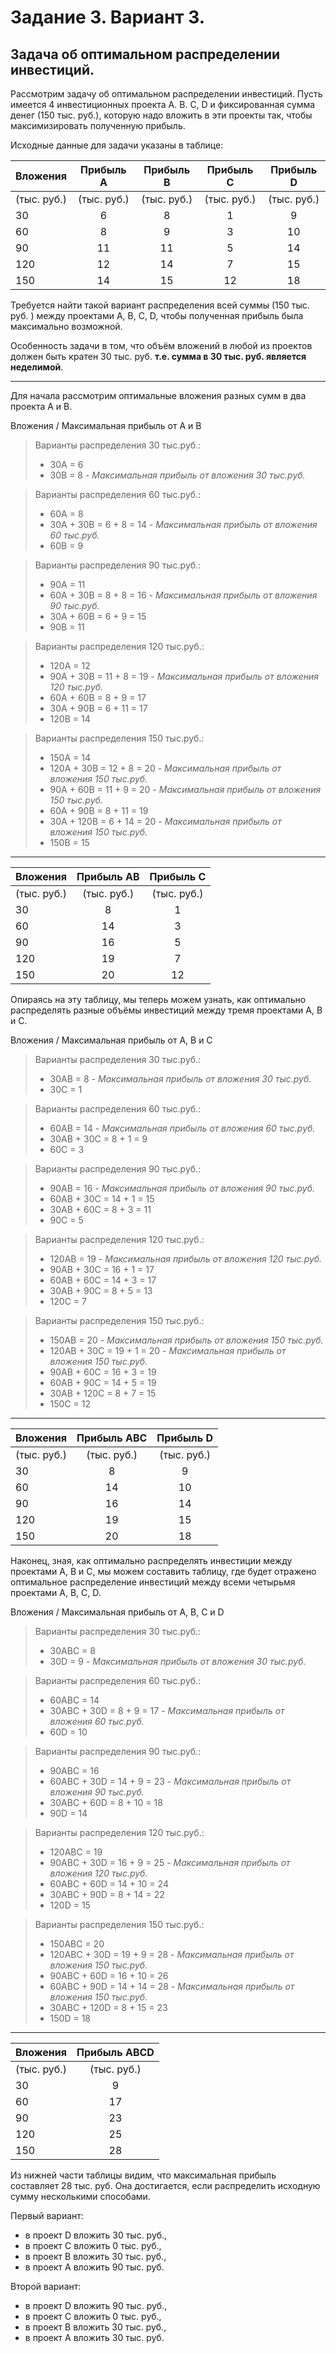 # Задание 3. Вариант 3.

## Задача об оптимальном распределении инвестиций.

Рассмотрим задачу об оптимальном распределении инвестиций. Пусть имеется 4 инвестиционных проекта А. В. С, D и фиксированная сумма денег (150 тыс. руб.), которую надо вложить в эти проекты так, чтобы максимизировать полученную прибыль. 

Исходные данные для задачи указаны в таблице:

| Вложения    | Прибыль A   | Прибыль B   | Прибыль C   | Прибыль D   |
|:------------|:-----------:|:-----------:|:-----------:|:-----------:|
| (тыс. руб.) | (тыс. руб.) | (тыс. руб.) | (тыс. руб.) | (тыс. руб.) |
| 30          | 6           | 8           | 1           | 9           | 
| 60          | 8           | 9           | 3           | 10          |
| 90          | 11          | 11          | 5           | 14          |
| 120         | 12          | 14          | 7           | 15          |
| 150         | 14          | 15          | 12          | 18          |

Требуется найти такой вариант распределения всей суммы (150 тыс. руб. ) между проектами А, В, С, D, чтобы полученная прибыль была максимально возможной. 

Особенность задачи в том, что объём вложений в любой из проектов должен быть кратен 30 тыс. руб. **т.е. сумма в 30 тыс. руб. является неделимой**.

---

Для начала рассмотрим оптимальные вложения разных сумм в два проекта А и В.

Вложения / Максимальная прибыль от А и В
> Варианты распределения 30 тыс.руб.:
>* 30A = 6
>* 30B = 8 - *Максимальная прибыль от вложения 30 тыс.руб.* 

> Варианты распределения 60 тыс.руб.:
>* 60A = 8
>* 30A + 30B = 6 + 8 = 14 - *Максимальная прибыль от вложения 60 тыс.руб.* 
>* 60B = 9

> Варианты распределения 90 тыс.руб.:
>* 90A = 11
>* 60A + 30B = 8 + 8 = 16 - *Максимальная прибыль от вложения 90 тыс.руб.* 
>* 30A + 60B = 6 + 9 = 15
>* 90B = 11

> Варианты распределения 120 тыс.руб.:
>* 120A = 12
>* 90A + 30B = 11 + 8 = 19 - *Максимальная прибыль от вложения 120 тыс.руб.* 
>* 60A + 60B = 8 + 9 = 17
>* 30A + 90B = 6 + 11 = 17
>* 120B = 14

> Варианты распределения 150 тыс.руб.:
>* 150A = 14
>* 120A + 30B = 12 + 8 = 20 - *Максимальная прибыль от вложения 150 тыс.руб.* 
>* 90A + 60B = 11 + 9 = 20 - *Максимальная прибыль от вложения 150 тыс.руб.*
>* 60A + 90B = 8 + 11 = 19
>* 30A + 120B = 6 + 14 = 20 - *Максимальная прибыль от вложения 150 тыс.руб.*
>* 150B = 15

---

| Вложения    | Прибыль **AB** | Прибыль C  |
|:------------|:--------------:|:----------:|
| (тыс. руб.) | (тыс. руб.)    | (тыс. руб.)|
| 30          | 8              | 1          |
| 60          | 14             | 3          |
| 90          | 16             | 5          |
| 120         | 19             | 7          |
| 150         | 20             | 12         |

Опираясь на эту таблицу, мы теперь можем узнать, как оптимально распределять разные объёмы инвестиций между тремя проектами А, В и С.

Вложения / Максимальная прибыль от А, В и С
> Варианты распределения 30 тыс.руб.:
>* 30AB = 8 - *Максимальная прибыль от вложения 30 тыс.руб.* 
>* 30C = 1

> Варианты распределения 60 тыс.руб.:
>* 60AB = 14 - *Максимальная прибыль от вложения 60 тыс.руб.* 
>* 30AB + 30C = 8 + 1 = 9
>* 60C = 3

> Варианты распределения 90 тыс.руб.:
>* 90AB = 16 - *Максимальная прибыль от вложения 90 тыс.руб.*
>* 60AB + 30C = 14 + 1 = 15 
>* 30AB + 60C = 8 + 3 = 11
>* 90C = 5

> Варианты распределения 120 тыс.руб.:
>* 120AB = 19 - *Максимальная прибыль от вложения 120 тыс.руб.*
>* 90AB + 30C = 16 + 1 = 17
>* 60AB + 60C = 14 + 3 = 17 
>* 30AB + 90C = 8 + 5 = 13
>* 120C = 7

> Варианты распределения 150 тыс.руб.:
>* 150AB = 20 - *Максимальная прибыль от вложения 150 тыс.руб.*
>* 120AB + 30C = 19 + 1 = 20 - *Максимальная прибыль от вложения 150 тыс.руб.*
>* 90AB + 60C = 16 + 3 = 19  
>* 60AB + 90C = 14 + 5 = 19
>* 30AB + 120C = 8 + 7 = 15
>* 150C = 12

---

| Вложения    | Прибыль **ABС** | Прибыль D   |
|:------------|:---------------:|:-----------:|
| (тыс. руб.) | (тыс. руб.)     | (тыс. руб.) |
| 30          | 8               | 9           |
| 60          | 14              | 10          |
| 90          | 16              | 14          |
| 120         | 19              | 15          |
| 150         | 20              | 18          |


Наконец, зная, как оптимально распределять инвестиции между проектами А, В и С, мы можем составить таблицу, где будет отражено оптимальное распределение инвестиций между всеми четырьмя проектами А, В, С, D.

Вложения / Максимальная прибыль от А, В, С и D
> Варианты распределения 30 тыс.руб.:
>* 30ABC = 8  
>* 30D = 9 - *Максимальная прибыль от вложения 30 тыс.руб.*

> Варианты распределения 60 тыс.руб.:
>* 60ABC = 14
>* 30ABC + 30D = 8 + 9 = 17 - *Максимальная прибыль от вложения 60 тыс.руб.* 
>* 60D = 10

> Варианты распределения 90 тыс.руб.:
>* 90ABC = 16
>* 60ABC + 30D = 14 + 9 = 23 - *Максимальная прибыль от вложения 90 тыс.руб.* 
>* 30ABC + 60D = 8 + 10 = 18
>* 90D = 14

> Варианты распределения 120 тыс.руб.:
>* 120ABC = 19
>* 90ABC + 30D = 16 + 9 = 25 - *Максимальная прибыль от вложения 120 тыс.руб.* 
>* 60ABC + 60D = 14 + 10 = 24
>* 30ABC + 90D = 8 + 14 = 22
>* 120D = 15

> Варианты распределения 150 тыс.руб.:
>* 150ABC = 20
>* 120ABC + 30D = 19 + 9 = 28 - *Максимальная прибыль от вложения 150 тыс.руб.* 
>* 90ABC + 60D = 16 + 10 = 26
>* 60ABC + 90D = 14 + 14 = 28 - *Максимальная прибыль от вложения 150 тыс.руб.*
>* 30ABC + 120D = 8 + 15 = 23
>* 150D = 18

---

| Вложения    | Прибыль **ABСD** |
|:------------|:----------------:|
| (тыс. руб.) | (тыс. руб.)      |
| 30          | 9                |
| 60          | 17               |
| 90          | 23               |
| 120         | 25               |
| 150         | 28               |

Из нижней части таблицы видим, что максимальная прибыль составляет 28 тыс. руб.
Она достигается, если распределить исходную сумму несколькими способами. 

Первый вариант:
- в проект D вложить 30 тыс. руб.,
- в проект С вложить 0 тыс. руб.,
- в проект В вложить 30 тыс. руб.,
- в проект A вложить 90 тыс. руб.

Второй вариант:
- в проект D вложить 90 тыс. руб.,
- в проект С вложить 0 тыс. руб.,
- в проект В вложить 30 тыс. руб.,
- в проект A вложить 30 тыс. руб.
